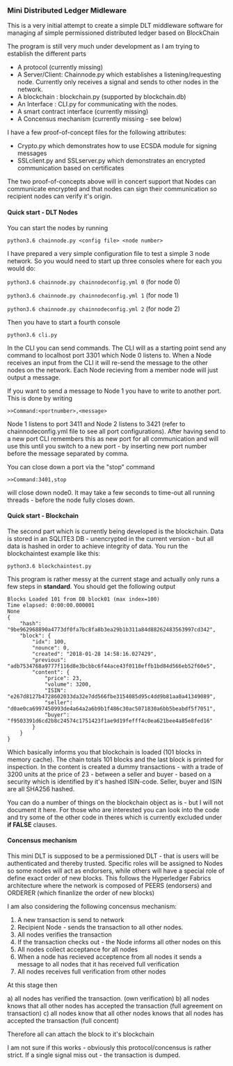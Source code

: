 ### Mini Distributed Ledger Midleware

This is a very initial attempt to create a simple DLT middleware software for managing af simple permissioned distributed ledger based on BlockChain

The program is still very much under development as I am trying to establish the different parts

* A protocol (currently missing)
* A Server/Client: Chainnode.py which establishes a listening/requesting node. Currently only receives a signal and sends to other nodes in the network.
* A blockchain : blockchain.py (supported by blockchain.db)
* An Interface : CLI.py for communicating with the nodes.
* A smart contract interface (currently missing)
* A Concensus mechanism (currently missing - see below)

I have a few proof-of-concept files for the following attributes:

* Crypto.py which demonstrates how to use ECSDA module for signing messages
* SSLclient.py and SSLserver.py which demonstrates an encrypted communication based on certificates

The two proof-of-concepts above will in concert support that Nodes can communicate encrypted and that nodes can sign their communication so recipient nodes can verify it's origin.

#### Quick start - DLT Nodes

You can start the nodes by running

`python3.6 chainnode.py <config file> <node number>`

I have prepared a very simple configuration file to test a simple 3 node network. So you would need to start up three consoles where for each you would do:

`python3.6 chainnode.py chainnodeconfig.yml 0` (for node 0)

`python3.6 chainnode.py chainnodeconfig.yml 1` (for node 1)

`python3.6 chainnode.py chainnodeconfig.yml 2` (for node 2)

Then you have to start a fourth console

`python3.6 cli.py`

In the CLI you can send commands. The CLI will as a starting point send any command to localhost port 3301 which Node 0 listens to. When a Node receives an input from the CLI it will re-send the message to the other nodes on the network. Each Node recieving from a member node will just output a message.

If you want to send a message to Node 1 you have to write to another port. This is done by writing

`>>Command:<portnumber>,<message>`

Node 1 listens to port 3411 and Node 2 listens to 3421 (refer to chainnodeconfig.yml file to see all port configurations). After having send to a new port CLI remembers this as new port for all communication and will use this until you switch to a new port - by inserting new port number before the message separated by comma.

You can close down a port via the "stop" command

`>>Command:3401,stop`

will close down node0. It may take a few seconds to time-out all running threads - before the node fully closes down.

#### Quick start - Blockchain

The second part which is currently being developed is the blockchain. Data is stored in an SQLITE3 DB - unencrypted in the current version - but all data is hashed in order to achieve integrity of data. You run the blockchaintest example like this:

`python3.6 blockchaintest.py`

This program is rather messy at the current stage and actually only runs a few steps in __standard__. You should get the following output

```
Blocks Loaded 101 from DB block01 (max index=100)
Time elapsed: 0:00:00.000001
None
{
    "hash": "9be962968890a4773df0fa7bc8fa8b3ea29b1b311a84d88262483563997cd342",
    "block": {
        "idx": 100,
        "nounce": 0,
        "created": "2018-01-28 14:58:16.027429",
        "previous": "adb7534768a9777f116d8e3bcbbc6f44ace43f0118effb1bd84d566eb52f60e5",
        "content": {
            "price": 23,
            "volume": 3200,
            "ISIN": "e267d8127b4728602033da32e7dd566fbe3154085d95c4dd9b81aa0a41349089",
            "seller": "d0ae0ca6997450993de4a64a2a6b9b1f486c30ac5071830a6bb5beabdf5f7051",
            "buyer": "f9503391d6cd2b8c24574c1751423f1ae9d19fefff4c0ea621bee4a85e8fed16"
        }
    }
}
```

Which basically informs you that blockchain is loaded (101 blocks in memory cache). The chain totals 101 blocks and the last block is printed for inspection. In the content is created a dummy transactions - with a trade of 3200 units at the price of 23 - between a seller and buyer - based on a security which is identified by it's hashed ISIN-code. Seller, buyer and ISIN are all SHA256 hashed.

You can do a number of things on the blockchain object as is - but I will not document it here. For those who are interested you can look into the code and try some of the other code in theres which is currently excluded under __if FALSE__ clauses.

#### Concensus mechanism

This mini DLT is supposed to be a permissioned DLT - that is users will be authenticated and thereby trusted. Specific roles will be assigned to Nodes so some nodes will act as endorsers, while others will have a special role of define exact order of new blocks. This follows the Hyperledger Fabrics architecture where the network is composed of PEERS (endorsers) and ORDERER (which finanlize the order of new blocks)

I am also considering the following concensus mechanism:

1) A new transaction is send to network
2) Recipient Node - sends the transaction to all other nodes.
3) All nodes verifies the transaction
4) If the transaction checks out - the Node informs all other nodes on this
5) All nodes collect acceptance for all nodes
6) When a node has recieved acceptence from all nodes it sends a message to all nodes that it has received full verification
7) All nodes receives full verification from other nodes

At this stage then

  a) all nodes has verified the transaction. (own verification)
  b) all nodes knows that all other nodes has accepted the transaction (full agreement on transaction)
  c) all nodes know that all other nodes knows that all nodes has accepted the transaction (full concent)

Therefore all can attach the block to it's blockchain

I am not sure if this works - obviously this protocol/concensus is rather strict. If a single signal miss out - the transaction is dumped.
